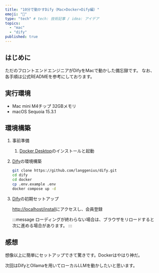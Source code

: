 ```yaml
---
title: "10分で動かすDify（Mac×Docker×Dify編）"
emoji: "🐷"
type: "tech" # tech: 技術記事 / idea: アイデア
topics:
  - "mac"
  - "dify"
published: true
---
```


## はじめに

ただのフロントエンドエンジニアがDifyをMacで動かした備忘録です。
なお、各手順は公式READMEを参考にしております。

## 実行環境

- Mac mini M4チップ 32GBメモリ
- macOS Sequoia 15.3.1

## 環境構築

1. 事前準備

   1. [Docker Desktop](https://www.docker.com/ja-jp/)のインストールと起動

1. [Dify](https://github.com/langgenius/dify)の環境構築

   ```bash
   git clone https://github.com/langgenius/dify.git
   cd dify
   cd docker
   cp .env.example .env
   docker compose up -d
   ```

1. [Dify](https://github.com/langgenius/dify)の初期セットアップ

   [http://localhost/install](http://localhost/install)にアクセスし、会員登録

   :::message
   ローディングが終わらない場合は、ブラウザをリロードすると次に進める場合があります。
   :::

## 感想

想像以上に簡単にセットアップできて驚きです。Dockerはやはり神だ。

次回はDifyとOllamaを用いてローカルLLMを動かしたいと思います。
